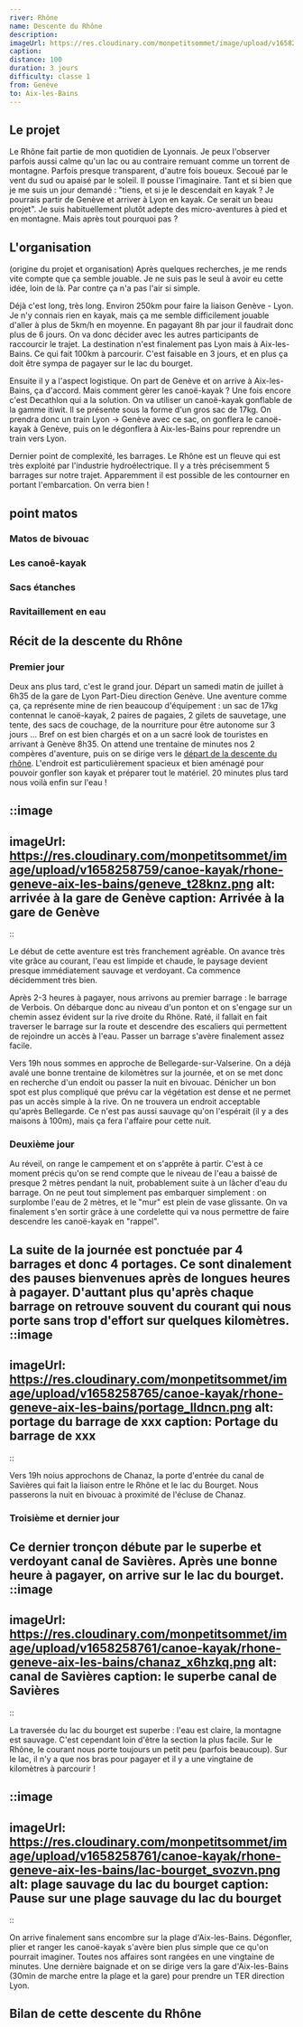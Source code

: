 ```yaml
---
river: Rhône
name: Descente du Rhône
description:
imageUrl: https://res.cloudinary.com/monpetitsommet/image/upload/v1658258758/canoe-kayak/rhone-geneve-aix-les-bains/cover_rooh02.png
caption:
distance: 100
duration: 3 jours
difficulty: classe 1
from: Genève
to: Aix-les-Bains
---
```


## Le projet
Le Rhône fait partie de mon quotidien de Lyonnais. Je peux l'observer parfois aussi calme qu'un lac ou au contraire remuant comme un torrent de montagne. Parfois presque transparent, d'autre fois boueux. Secoué par le vent du sud ou apaisé par le soleil. Il pousse l'imaginaire. Tant et si bien que je me suis un jour demandé : "tiens, et si je le descendait en kayak ? Je pourrais partir de Genève et arriver à Lyon en kayak. Ce serait un beau projet". Je suis habituellement plutôt adepte des micro-aventures à pied et en montagne. Mais après tout pourquoi pas ?

## L'organisation
(origine du projet et organisation)
Après quelques recherches, je me rends vite compte que ça semble jouable. Je ne suis pas le seul à avoir eu cette idée, loin de là. Par contre ça n'a pas l'air si simple.

Déjà c'est long, très long. Environ 250km pour faire la liaison Genève - Lyon. Je n'y connais rien en kayak, mais ça me semble difficilement jouable d'aller à plus de 5km/h en moyenne. En pagayant 8h par jour il faudrait donc plus de 6 jours. On va donc décider avec les autres participants de raccourcir le trajet. La destination n'est finalement pas Lyon mais à Aix-les-Bains. Ce qui fait 100km à parcourir. C'est faisable en 3 jours, et en plus ça doit être sympa de pagayer sur le lac du bourget.

Ensuite il y a l'aspect logistique. On part de Genève et on arrive à Aix-les-Bains, ça d'accord. Mais comment gèrer les canoë-kayak ? Une fois encore c'est Decathlon qui a la solution. On va utiliser un canoë-kayak gonflable de la gamme itiwit. Il se présente sous la forme d'un gros sac de 17kg. On prendra donc un train Lyon -> Genève avec ce sac, on gonflera le canoë-kayak à Genève, puis on le dégonflera à Aix-les-Bains pour reprendre un train vers Lyon.

Dernier point de complexité, les barrages. Le Rhône est un fleuve qui est très exploité par l'industrie hydroélectrique. Il y a très précisemment 5 barrages sur notre trajet. Apparemment il est possible de les contourner en portant l'embarcation. On verra bien !

## point matos
### Matos de bivouac
### Les canoê-kayak
### Sacs étanches
### Ravitaillement en eau

## Récit de la descente du Rhône
### Premier jour
Deux ans plus tard, c'est le grand jour. Départ un samedi matin de juillet à 6h35 de la gare de Lyon Part-Dieu direction Genève. Une aventure comme ça, ça représente mine de rien beaucoup d'équipement : un sac de 17kg contennat le canoë-kayak, 2 paires de pagaies, 2 gilets de sauvetage, une tente, des sacs de couchage, de la nourriture pour être autonome sur 3 jours ... Bref on est bien chargés et on a un sacré look de touristes en arrivant à Genève 8h35. On attend une trentaine de minutes nos 2 compères d'aventure, puis on se dirige vers le [départ de la descente du rhône](https://www.google.com/maps/place/D%C3%A9part+descente+du+Rh%C3%B4ne/@46.2032674,6.133147,16z/data=!4m9!1m2!2m1!1sdescente+rhone+geneve!3m5!1s0x478c650dddf2857b:0x4ad45d10d8971388!8m2!3d46.2034917!4d6.132766!15sChVkZXNjZW50ZSByaG9uZSBnZW5ldmWSARBhZHZlbnR1cmVfc3BvcnRz). L'endroit est particulièrement spacieux et bien aménagé pour pouvoir gonfler son kayak et préparer tout le matériel. 20 minutes plus tard nous voilà enfin sur l'eau !

::image
---
imageUrl: https://res.cloudinary.com/monpetitsommet/image/upload/v1658258759/canoe-kayak/rhone-geneve-aix-les-bains/geneve_t28knz.png
alt: arrivée à la gare de Genève
caption: Arrivée à la gare de Genève
---
::

Le début de cette aventure est très franchement agréable. On avance très vite grâce au courant, l'eau est limpide et chaude, le paysage devient presque immédiatement sauvage et verdoyant. Ca commence décidemment très bien.

Après 2-3 heures à pagayer, nous arrivons au premier barrage : le barrage de Verbois. On débarque donc au niveau d'un ponton et on s'engage sur un chemin assez évident sur la rive droite du Rhöne. Raté, il fallait en fait traverser le barrage sur la route et descendre des escaliers qui permettent de rejoindre un accès à l'eau. Passer un barrage s'avère finalement assez facile.

Vers 19h nous sommes en approche de Bellegarde-sur-Valserine. On a déjà avalé une bonne trentaine de kilomètres sur la journée, et on se met donc en recherche d'un endoit ou passer la nuit en bivouac. Dénicher un bon spot est plus compliqué que prévu car la végétation est dense et ne permet pas un accès simple à la rive. On ne trouvera un endroit acceptable qu'après Bellegarde. Ce n'est pas aussi sauvage qu'on l'espérait (il y a des maisons à 100m), mais ça fera l'affaire pour cette nuit.

### Deuxième jour

Au réveil, on range le campement et on s'apprête à partir. C'est à ce moment précis qu'on se rend compte que le niveau de l'eau a baissé de presque 2 mètres pendant la nuit, probablement suite à un lâcher d'eau du barrage. On ne peut tout simplement pas embarquer simplement : on surplombe l'eau de 2 mètres, et le "mur" est plein de vase glissante. On va finalement s'en sortir grâce à une cordelette qui va nous permettre de faire descendre les canoë-kayak en "rappel".

La suite de la journée est ponctuée par 4 barrages et donc 4 portages. Ce sont dinalement des pauses bienvenues après de longues heures à pagayer. D'auttant plus qu'après chaque barrage on retrouve souvent du courant qui nous porte sans trop d'effort sur quelques kilomètres.
::image
---
imageUrl: https://res.cloudinary.com/monpetitsommet/image/upload/v1658258765/canoe-kayak/rhone-geneve-aix-les-bains/portage_lldncn.png
alt: portage du barrage de xxx
caption: Portage du barrage de xxx
---
::


Vers 19h noius approchons de Chanaz, la porte d'entrée du canal de Savières qui fait la liaison entre le Rhône et le lac du Bourget. Nous passerons la nuit en bivouac à proximité de l'écluse de Chanaz.

### Troisième et dernier jour
Ce dernier tronçon débute par le superbe et verdoyant canal de Savières. Après une bonne heure à pagayer, on arrive sur le lac du bourget.
::image
---
imageUrl: https://res.cloudinary.com/monpetitsommet/image/upload/v1658258761/canoe-kayak/rhone-geneve-aix-les-bains/chanaz_x6hzkq.png
alt: canal de Savières
caption: le superbe canal de Savières
---
::

La traversée du lac du bourget est superbe : l'eau est claire, la montagne est sauvage. C'est cependant loin d'être la section la plus facile. Sur le Rhône, le courant nous porte toujours un petit peu (parfois beaucoup). Sur le lac, il n'y a que nos bras pour pagayer et il y a une vingtaine de kilomètres à parcourir !

::image
---
imageUrl: https://res.cloudinary.com/monpetitsommet/image/upload/v1658258761/canoe-kayak/rhone-geneve-aix-les-bains/lac-bourget_svozvn.png
alt: plage sauvage du lac du bourget
caption: Pause sur une plage sauvage du lac du bourget
---
::

On arrive finalement sans encombre sur la plage d'Aix-les-Bains. Dégonfler, plier et ranger les canoë-kayak s'avère bien plus simple que ce qu'on pourrait imaginer. Toutes nos affaires sont rangées en une vingtaine de minutes. Une dernière baignade et on se dirige vers la gare d'Aix-les-Bains (30min de marche entre la plage et la gare) pour prendre un TER direction Lyon.


## Bilan de cette descente du Rhône
